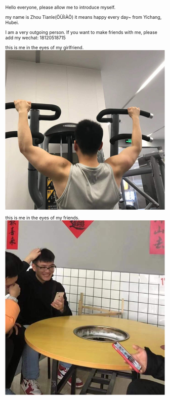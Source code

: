 Hello everyone, please allow me to introduce myself.

my name is Zhou Tianle(ÖÜÌìÀÖ) it means happy every day~ from Yichang, Hubei.

I am a very outgoing person. If you want to make friends with me, please add my wechat: 18120518715

this is me in the eyes of my girlfriend.
![gf](https://github.com/gtb-2022-zhou-tianle/.github/blob/main/assets/gf.jpg)


this is me in the eyes of my friends.
![f](https://github.com/gtb-2022-zhou-tianle/.github/blob/main/assets/f.jpg)
